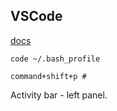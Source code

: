 VSCode
-

[docs](https://code.visualstudio.com/docs)

````
code ~/.bash_profile
````

````
command+shift+p #
````

Activity bar - left panel.
